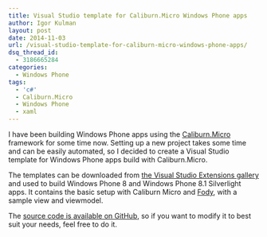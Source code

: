 ```yaml
---
title: Visual Studio template for Caliburn.Micro Windows Phone apps
author: Igor Kulman
layout: post
date: 2014-11-03
url: /visual-studio-template-for-caliburn-micro-windows-phone-apps/
dsq_thread_id:
  - 3186665284
categories:
  - Windows Phone
tags:
  - 'c#'
  - Caliburn.Micro
  - Windows Phone
  - xaml
---
```

I have been building Windows Phone apps using the [Caliburn.Micro][1] framework for some time now. Setting up a new project takes some time and can be easily automated, so I decided to create a Visual Studio template for Windows Phone apps build with Caliburn.Micro.

The templates can be downloaded from [the Visual Studio Extensions gallery][2] and used to build Windows Phone 8 and Windows Phone 8.1 Silverlight apps. It contains the basic setup with Caliburn Micro and [Fody][3], with a sample view and viewmodel.

The [source code is available on GitHub][4], so if you want to modify it to best suit your needs, feel free to do it.

 [1]: https://github.com/Caliburn-Micro/Caliburn.Micro
 [2]: https://visualstudiogallery.msdn.microsoft.com/21b4568e-1fb9-4881-9d51-8e1ea0160a9f
 [3]: http://blog.kulman.sk/inotifypropertychanged-the-easy-way-in-windows-phone-and-windows-8/ "INotifyPropertyChanged the easy way in Windows Phone and Windows 8"
 [4]: https://github.com/igorkulman/CaliburnWP8AppVSIX